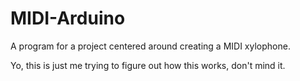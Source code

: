 # MIDI-Arduino
A program for a project centered around creating a MIDI xylophone.

Yo, this is just me trying to figure out how this works, don't mind it.
